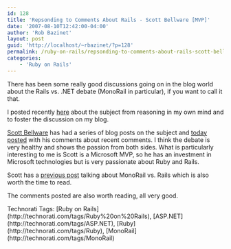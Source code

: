 ```yaml
---
id: 128
title: 'Repsonding to Comments About Rails - Scott Bellware [MVP]'
date: '2007-08-10T12:42:00-04:00'
author: 'Rob Bazinet'
layout: post
guid: 'http://localhost/~rbazinet/?p=128'
permalink: /ruby-on-rails/repsonding-to-comments-about-rails-scott-bellware-mvp/
categories:
    - 'Ruby on Rails'
---
```


There has been some really good discussions going on in the blog world about the Rails vs. .NET debate (MonoRail in particular), if you want to call it that.

I posted recently [here](http://rbazinet.wordpress.com/2007/08/01/why-not-just-use-ruby-on-rails/) about the subject from reasoning in my own mind and to foster the discussion on my blog.

[Scott Bellware](http://codebetter.com/blogs/scott.bellware/default.aspx) has had a series of blog posts on the subject and [today posted](http://codebetter.com/blogs/scott.bellware/archive/2007/08/10/166637.aspx) with his comments about recent comments. I think the debate is very healthy and shows the passion from both sides. What is particularly interesting to me is Scott is a Microsoft MVP, so he has an investment in Microsoft technologies but is very passionate about Ruby and Rails.

Scott has a [previous post](http://codebetter.com/blogs/scott.bellware/archive/2007/08/07/166539.aspx) talking about MonoRail vs. Rails which is also worth the time to read.

The comments posted are also worth reading, all very good.

<div class="wlWriterSmartContent" style="display:inline;float:none;margin:0;padding:0;">Technorati Tags: [Ruby on Rails](http://technorati.com/tags/Ruby%20on%20Rails), [ASP.NET](http://technorati.com/tags/ASP.NET), [Ruby](http://technorati.com/tags/Ruby), [MonoRail](http://technorati.com/tags/MonoRail)</div>